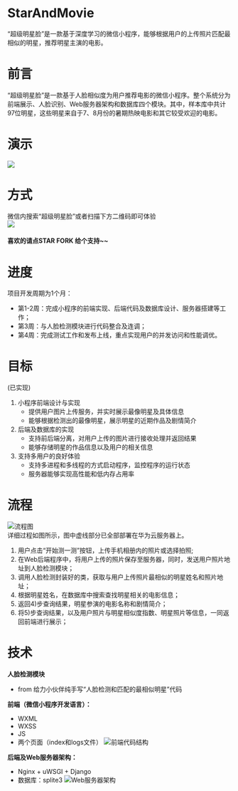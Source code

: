 # StarAndMovie
“超级明星脸”是一款基于深度学习的微信小程序，能够根据用户的上传照片匹配最相似的明星，推荐明星主演的电影。

# 前言
“超级明星脸”是一款基于人脸相似度为用户推荐电影的微信小程序。整个系统分为前端展示、人脸识别、Web服务器架构和数据库四个模块。其中，样本库中共计97位明星，这些明星来自于7、8月份的暑期热映电影和其它较受欢迎的电影。  

# 演示
![](https://note.youdao.com/yws/api/personal/file/0FB8981B8ABE4B149F131C0C44AB553B?method=download&shareKey=9385dd9d99911bc2f0248b510ea5d9dd)  
# 方式
微信内搜索“超级明星脸”或者扫描下方二维码即可体验  
![](https://note.youdao.com/yws/api/personal/file/F6068E051CA2417EB37CB7CF2C145381?method=download&shareKey=1aeff6d2cbb60b42222a3787da8793a3)
#### 喜欢的请点STAR FORK 给个支持~~

# 进度
项目开发周期为1个月：
 - 第1-2周：完成小程序的前端实现、后端代码及数据库设计、服务器搭建等工作；
 - 第3周：与人脸检测模块进行代码整合及连调；
 - 第4周：完成测试工作和发布上线，重点实现用户的并发访问和性能调优。
# 目标
(已实现)
1. 小程序前端设计与实现  
   - 提供用户图片上传服务，并实时展示最像明星及具体信息
   - 能够根据检测出的最像明星，展示明星的近期作品及剧情简介
2. 后端及数据库的实现 
   - 支持前后端分离，对用户上传的图片进行接收处理并返回结果
   - 能够存储明星的作品信息以及用户的相关信息
1. 支持多用户的良好体验
   - 支持多进程和多线程的方式启动程序，监控程序的运行状态
   - 服务器能够实现高性能和低内存占用率    
   
# 流程
![流程图](https://note.youdao.com/yws/api/personal/file/6EE7AA4ACF42431EB5BC89BB18B6EA91?method=download&shareKey=abba9b66db6a5750b8c00eeb8eb072ba "流程图")  
详细过程如图所示，图中虚线部分已全部部署在华为云服务器上。
1. 用户点击“开始测一测”按钮，上传手机相册内的照片或选择拍照;
1. 在Web后端程序中，将用户上传的照片保存至服务器，同时，发送用户照片地址到人脸检测模块；
1. 调用人脸检测封装好的类，获取与用户上传照片最相似的明星姓名和照片地址；
1. 根据明星姓名，在数据库中搜索查找明星相关的电影信息；
1. 返回4)步查询结果，明星参演的电影名称和剧情简介；
1. 将5)步查询结果，以及用户照片与明星相似度指数、明星照片等信息，一同返回前端进行展示；  

# 技术
**人脸检测模块**
   - from  给力小伙伴纯手写“人脸检测和匹配的最相似明星”代码 
   
**前端（微信小程序开发语言）：**
   - WXML
   - WXSS
   - JS    
   - 两个页面（index和logs文件）
   ![前端代码结构](https://note.youdao.com/yws/api/personal/file/152A7F82F54E4A008BD8FA524DF10C3E?method=download&shareKey=fe968b41d67e568720a1c9de98d3c313 "前端代码结构")  
   
**后端及Web服务器架构：**
   - Nginx + uWSGI + Django  
   - 数据库：splite3
![Web服务器架构](https://note.youdao.com/yws/api/personal/file/623C658F9AA648598931D8D68A37E31B?method=download&shareKey=9a5b343424936930333f0fcafb507882 "Web服务器架构")


